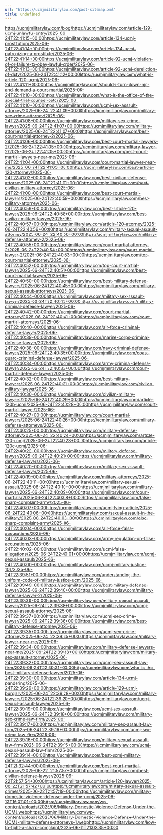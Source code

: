```yaml
---
url: "https://ucmjmilitarylaw.com/post-sitemap.xml"
title: undefined
---
```


https://ucmjmilitarylaw.com/blog/https://ucmjmilitarylaw.com/article-129-ucmj-unlawful-entry/2025-06-24T22:41:15+00:00https://ucmjmilitarylaw.com/article-134-ucmj-prostitution/2025-06-24T22:41:14+00:00https://ucmjmilitarylaw.com/article-134-ucmj-patronizing-a-prostitute/2025-06-24T22:41:14+00:00https://ucmjmilitarylaw.com/article-92-ucmj-violation-of-or-failure-to-obey-lawful-order/2025-06-24T22:41:13+00:00https://ucmjmilitarylaw.com/article-92-ucmj-dereliction-of-duty/2025-06-24T22:41:12+00:00https://ucmjmilitarylaw.com/what-is-article-120-ucmj/2025-06-24T22:41:11+00:00https://ucmjmilitarylaw.com/should-i-turn-down-njp-and-demand-a-court-martial/2025-06-24T22:41:10+00:00https://ucmjmilitarylaw.com/what-is-the-office-of-the-special-trial-counsel-ostc/2025-06-24T22:41:10+00:00https://ucmjmilitarylaw.com/ucmj-sex-assault-attorney/2025-06-24T22:41:09+00:00https://ucmjmilitarylaw.com/military-sex-crime-attorney/2025-06-24T22:41:08+00:00https://ucmjmilitarylaw.com/military-sex-crime-lawyer/2025-06-24T22:41:07+00:00https://ucmjmilitarylaw.com/military-attorney/2025-06-24T22:41:07+00:00https://ucmjmilitarylaw.com/best-court-martial-attorney-2/2025-06-24T22:41:06+00:00https://ucmjmilitarylaw.com/best-court-martial-lawyers-2/2025-06-24T22:41:05+00:00https://ucmjmilitarylaw.com/military-lawyer-2/2025-06-24T22:41:05+00:00https://ucmjmilitarylaw.com/best-court-martial-lawyers-near-me/2025-06-24T22:41:04+00:00https://ucmjmilitarylaw.com/court-martial-lawyer-near-me/2025-06-24T22:41:03+00:00https://ucmjmilitarylaw.com/best-article-120-attorney/2025-06-24T22:41:02+00:00https://ucmjmilitarylaw.com/best-civilian-defense-attorney/2025-06-24T22:41:01+00:00https://ucmjmilitarylaw.com/best-civilian-military-attorney/2025-06-24T22:41:00+00:00https://ucmjmilitarylaw.com/best-court-martial-lawyers/2025-06-24T22:40:59+00:00https://ucmjmilitarylaw.com/best-military-attorney/2025-06-24T22:40:59+00:00https://ucmjmilitarylaw.com/best-article-120-lawyer/2025-06-24T22:40:58+00:00https://ucmjmilitarylaw.com/best-civilian-military-lawyer/2025-06-24T22:40:57+00:00https://ucmjmilitarylaw.com/article-120-attorney/2025-06-24T22:40:56+00:00https://ucmjmilitarylaw.com/military-sexual-assault-attorney/2025-06-24T22:40:56+00:00https://ucmjmilitarylaw.com/military-defense-attorney-2/2025-06-24T22:40:55+00:00https://ucmjmilitarylaw.com/court-martial-attorney-2/2025-06-24T22:40:54+00:00https://ucmjmilitarylaw.com/court-martial-lawyer-2/2025-06-24T22:40:53+00:00https://ucmjmilitarylaw.com/top-court-martial-attorney/2025-06-24T22:40:52+00:00https://ucmjmilitarylaw.com/top-court-martial-lawyer/2025-06-24T22:40:51+00:00https://ucmjmilitarylaw.com/best-court-martial-lawyer/2025-06-24T22:40:50+00:00https://ucmjmilitarylaw.com/best-military-defense-lawyers/2025-06-24T22:40:45+00:00https://ucmjmilitarylaw.com/military-sexual-assault-attorneys/2025-06-24T22:40:44+00:00https://ucmjmilitarylaw.com/military-sex-assault-lawyer/2025-06-24T22:40:43+00:00https://ucmjmilitarylaw.com/military-criminal-defense-lawyer/2025-06-24T22:40:42+00:00https://ucmjmilitarylaw.com/court-martial-attorney/2025-06-24T22:40:41+00:00https://ucmjmilitarylaw.com/court-martial-attorneys/2025-06-24T22:40:40+00:00https://ucmjmilitarylaw.com/air-force-criminal-defense-lawyer/2025-06-24T22:40:39+00:00https://ucmjmilitarylaw.com/marine-corps-criminal-defense-lawyer/2025-06-24T22:40:38+00:00https://ucmjmilitarylaw.com/navy-criminal-defense-lawyer/2025-06-24T22:40:35+00:00https://ucmjmilitarylaw.com/coast-guard-criminal-defense-lawyer/2025-06-24T22:40:34+00:00https://ucmjmilitarylaw.com/army-criminal-defense-lawyer/2025-06-24T22:40:33+00:00https://ucmjmilitarylaw.com/court-martial-defense-lawyer/2025-06-24T22:40:32+00:00https://ucmjmilitarylaw.com/best-military-lawyers/2025-06-24T22:40:31+00:00https://ucmjmilitarylaw.com/civilian-military-lawyer/2025-06-24T22:40:30+00:00https://ucmjmilitarylaw.com/civilian-military-lawyers/2025-06-24T22:40:29+00:00https://ucmjmilitarylaw.com/article-120b-ucmj/2025-06-24T22:40:28+00:00https://ucmjmilitarylaw.com/court-martial-lawyer/2025-06-24T22:40:27+00:00https://ucmjmilitarylaw.com/court-martial-lawyers/2025-06-24T22:40:26+00:00https://ucmjmilitarylaw.com/military-defense-attorneys/2025-06-24T22:40:25+00:00https://ucmjmilitarylaw.com/military-defense-attorney/2025-06-24T22:40:24+00:00https://ucmjmilitarylaw.com/article-120-ucmj/2025-06-24T22:40:23+00:00https://ucmjmilitarylaw.com/article-120c-ucmj/2025-06-24T22:40:22+00:00https://ucmjmilitarylaw.com/military-defense-lawyer/2025-06-24T22:40:21+00:00https://ucmjmilitarylaw.com/military-defense-lawyers/2025-06-24T22:40:20+00:00https://ucmjmilitarylaw.com/military-sex-assault-defense-lawyer/2025-06-24T22:40:19+00:00https://ucmjmilitarylaw.com/military-attorneys/2025-06-24T22:40:11+00:00https://ucmjmilitarylaw.com/military-sexual-assault/2025-06-24T22:40:10+00:00https://ucmjmilitarylaw.com/military-lawyer/2025-06-24T22:40:09+00:00https://ucmjmilitarylaw.com/court-martials/2025-06-24T22:40:08+00:00https://ucmjmilitarylaw.com/false-sharp-complaint-army/2025-06-24T22:40:07+00:00https://ucmjmilitarylaw.com/ucmj-lying-article/2025-06-24T22:40:06+00:00https://ucmjmilitarylaw.com/sexual-assault-in-the-military/2025-06-24T22:40:05+00:00https://ucmjmilitarylaw.com/alse-sharp-complaint-army/2025-06-24T22:40:04+00:00https://ucmjmilitarylaw.com/air-force-false-accusations/2025-06-24T22:40:03+00:00https://ucmjmilitarylaw.com/army-regulation-on-false-accusations/2025-06-24T22:40:02+00:00https://ucmjmilitarylaw.com/ucmj-false-allegations/2025-06-24T22:40:01+00:00https://ucmjmilitarylaw.com/ucmj-sexual-assault/2025-06-24T22:40:00+00:00https://ucmjmilitarylaw.com/ucmj-military-justice-101/2025-06-24T22:39:51+00:00https://ucmjmilitarylaw.com/understanding-the-uniform-code-of-military-justice-ucmj/2025-06-24T22:39:49+00:00https://ucmjmilitarylaw.com/best-military-defense-lawyer/2025-06-24T22:39:40+00:00https://ucmjmilitarylaw.com/military-defense-lawyer-2/2025-06-24T22:39:39+00:00https://ucmjmilitarylaw.com/military-sexual-assault-lawyer/2025-06-24T22:39:38+00:00https://ucmjmilitarylaw.com/ucmj-sexual-assault-attorney/2025-06-24T22:39:37+00:00https://ucmjmilitarylaw.com/ucmj-sex-crime-lawyer/2025-06-24T22:39:36+00:00https://ucmjmilitarylaw.com/best-military-defense-attorney/2025-06-24T22:39:35+00:00https://ucmjmilitarylaw.com/ucmj-sex-crime-attorney/2025-06-24T22:39:35+00:00https://ucmjmilitarylaw.com/military-lawyer-near-me/2025-06-24T22:39:34+00:00https://ucmjmilitarylaw.com/military-defense-lawyers-near-me/2025-06-24T22:39:33+00:00https://ucmjmilitarylaw.com/military-sex-assault-attorney/2025-06-24T22:39:32+00:00https://ucmjmilitarylaw.com/ucmj-sex-assault-law-firm/2025-06-24T22:39:31+00:00https://ucmjmilitarylaw.com/who-is-the-best-military-defense-lawyer/2025-06-24T22:39:30+00:00https://ucmjmilitarylaw.com/article-134-ucmj-pandering/2025-06-24T22:39:29+00:00https://ucmjmilitarylaw.com/article-129-ucmj-burglary/2025-06-24T22:39:28+00:00https://ucmjmilitarylaw.com/military-lawyers/2025-06-24T22:39:20+00:00https://ucmjmilitarylaw.com/ucmj-sexual-assault-lawyer/2025-06-24T22:39:19+00:00https://ucmjmilitarylaw.com/ucmj-sex-assault-lawyer/2025-06-24T22:39:18+00:00https://ucmjmilitarylaw.com/military-sex-crime-law-firm/2025-06-24T22:39:17+00:00https://ucmjmilitarylaw.com/military-sex-assault-law-firm/2025-06-24T22:39:16+00:00https://ucmjmilitarylaw.com/ucmj-sex-crime-law-firm/2025-06-24T22:39:16+00:00https://ucmjmilitarylaw.com/military-sexual-assault-law-firm/2025-06-24T22:39:15+00:00https://ucmjmilitarylaw.com/ucmj-sexual-assault-law-firm/2025-06-24T22:39:14+00:00https://ucmjmilitarylaw.com/best-ucmj-military-defense-lawyers/2025-06-24T21:32:44+00:00https://ucmjmilitarylaw.com/best-court-martial-attorney/2025-06-22T21:57:57+00:00https://ucmjmilitarylaw.com/best-civilian-defense-lawyer/2025-06-22T21:57:54+00:00https://ucmjmilitarylaw.com/article-120-lawyer/2025-06-22T21:57:42+00:00https://ucmjmilitarylaw.com/military-sexual-assault-crimes/2025-06-22T21:57:19+00:00https://ucmjmilitarylaw.com/military-domestic-violence-defense-under-the-ucmj/2025-06-13T16:07:01+00:00https://ucmjmilitarylaw.com/wp-content/uploads/2025/06/Military-Domestic-Violence-Defense-Under-the-UCMJ.webphttps://ucmjmilitarylaw.com/wp-content/uploads/2025/06/Military-Domestic-Violence-Defense-Under-the-UCMJ-military-defense-attorneys-1.webphttps://ucmjmilitarylaw.com/how-to-fight-a-sharp-complaint/2025-06-11T21:03:35+00:00
